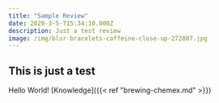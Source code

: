 ```yaml
---
title: "Sample Review"
date: 2020-3-5-T15:34:10.000Z
description: Just a test review
image: /img/blur-bracelets-caffeine-close-up-272887.jpg
---
```


## This is just a test

Hello World!
[Knowledge]({{< ref "brewing-chemex.md" >}})